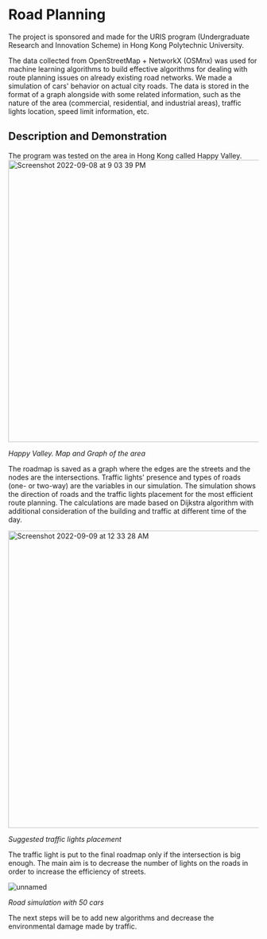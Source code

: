# Road Planning 

The project is sponsored and made for the URIS program (Undergraduate Research and Innovation Scheme) in Hong Kong Polytechnic University.


The data collected from OpenStreetMap + NetworkX (OSMnx) was used for machine learning algorithms to build effective algorithms for dealing with route planning issues on already existing road networks. We made a simulation of cars' behavior on actual city roads. The data is stored in the format of a graph alongside with some related information, such as the nature of the area (commercial, residential, and industrial areas), traffic lights location, speed limit information, etc. 

## Description and Demonstration
The program was tested on the area in Hong Kong called Happy Valley.
<img width="567" alt="Screenshot 2022-09-08 at 9 03 39 PM" src="https://user-images.githubusercontent.com/53049009/189129054-2b16eef2-bbe6-4f3f-ac4f-ff5bc9d3841b.png">


*Happy Valley. Map and Graph of the area*

The roadmap is saved as a graph where the edges are the streets and the nodes are the intersections. Traffic lights' presence and types of roads (one- or two-way) are the variables in our simulation. The simulation shows the direction of roads and the traffic lights placement for the most efficient route planning. The calculations are made based on Dijkstra algorithm with additional consideration of the building and traffic at different time of the day.

<img width="597" alt="Screenshot 2022-09-09 at 12 33 28 AM" src="https://user-images.githubusercontent.com/53049009/189176975-163146b9-024f-49f3-a430-e46504a51b3b.png">


*Suggested traffic lights placement*

The traffic light is put to the final roadmap only if the intersection is big enough. The main aim is to decrease the number of lights on the roads in order to increase the efficiency of streets.


![unnamed](https://user-images.githubusercontent.com/53049009/187441229-a33d463c-1465-420f-a856-7e8a27475810.gif)


*Road simulation with 50 cars*

The next steps will be to add new algorithms and decrease the environmental damage made by traffic.
